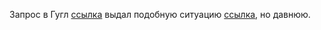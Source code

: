 Запрос в Гугл [ссылка](https://www.google.com/search?q=%D1%8F%D0%BD%D0%B4%D0%B5%D0%BA%D1%81+%D0%BF%D0%BE%D1%87%D0%B5%D0%BC%D1%83+%D0%B1%D0%BE%D0%BB%D1%8C%D1%88%D0%BE%D0%B9+%D0%BF%D1%80%D1%8F%D0%BC%D0%BE%D0%B9+%D1%82%D1%80%D0%B0%D1%84%D0%B8%D0%BA+%D0%BD%D0%B0+%D1%81%D0%B0%D0%B9%D1%82%D0%B5&oq=%D1%8F%D0%BD%D0%B4%D0%B5%D0%BA%D1%81+%D0%BF%D0%BE%D1%87%D0%B5%D0%BC%D1%83+%D0%B1%D0%BE%D0%BB%D1%8C%D1%88%D0%BE%D0%B9+%D0%BF%D1%80%D1%8F%D0%BC%D0%BE%D0%B9+%D1%82%D1%80%D0%B0%D1%84%D0%B8%D0%BA+%D0%BD%D0%B0+%D1%81%D0%B0%D0%B9%D1%82%D0%B5&gs_lcrp=EgZjaHJvbWUyBggAEEUYOTIHCAEQIRigAdIBCjEzNTg2ajBqMTWoAgCwAgA&sourceid=chrome&ie=UTF-8#ip=1) выдал подобную ситуацию [ссылка](https://yandex.ru/blog/metrika-club/pryamye-zakhody-s-vysokim-protsentom-otkaza-pochti-100), но давнюю.